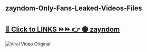 
 ## zayndom-Only-Fans-Leaked-Videos-Files

# <h2><a href="https://mediaupload.pro?zayndom">🔗 Click to LINKS ⏩⏩ 👉 🟢 zayndom </a></h2>

<a href="https://mediaupload.pro?zayndom" rel="nofollow" data-target="animated-image.originalLink"><img src="https://i.ibb.co.com/xMMVF88/686577567.gif" alt="Viral Video Original" style="max-width: 100%; display: inline-block;" data-target="animated-image.originalImage"></a>